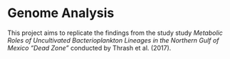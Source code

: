 # Genome Analysis

This project aims to replicate the findings from the study study _Metabolic Roles of Uncultivated Bacterioplankton Lineages in the Northern Gulf of Mexico “Dead Zone”_ conducted by Thrash et al. (2017).
